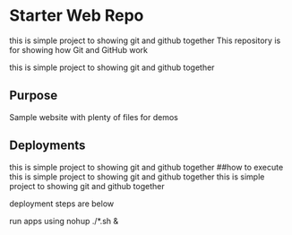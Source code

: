 
# Starter Web Repo
this is simple project to showing git and github together 
This repository is for showing how Git and GitHub work

this is simple project to showing git and github together 
## Purpose

Sample website with plenty of files for demos

## Deployments 
this is simple project to showing git and github together 
##how to execute
this is simple project to showing git and github together 
this is simple project to showing git and github together 


deployment steps are below

run apps using nohup ./*.sh &